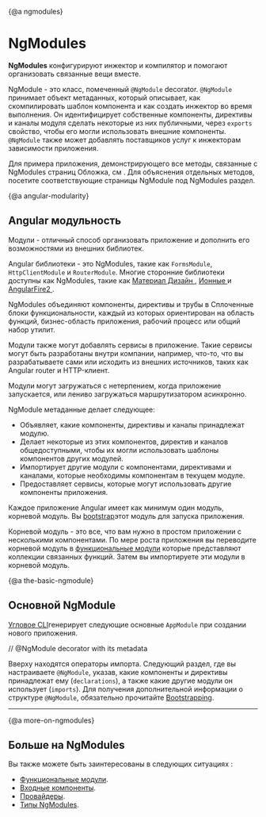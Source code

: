{@a ngmodules}
# NgModules

**NgModules** конфигурируют инжектор и компилятор и помогают организовать связанные вещи вместе.

NgModule - это класс, помеченный `@NgModule` decorator.
 `@NgModule` принимает объект метаданных, который описывает, как скомпилировать шаблон компонента и как создать инжектор во время выполнения.
Он идентифицирует собственные компоненты, директивы и каналы модуля
сделать некоторые из них публичными, через `exports` свойство, чтобы его могли использовать внешние компоненты.
 `@NgModule` также может добавлять поставщиков услуг к инжекторам зависимости приложения.

Для примера приложения, демонстрирующего все методы, связанные с NgModules страниц
Обложка, см <live-example></live-example>. Для объяснения отдельных методов, посетите соответствующие страницы NgModule под NgModules
раздел.

{@a angular-modularity}
## Angular модульность

Модули - отличный способ организовать приложение и дополнить его возможностями из внешних библиотек.

Angular библиотеки - это NgModules, такие как `FormsModule`, `HttpClientModule` и `RouterModule`.
Многие сторонние библиотеки доступны как NgModules, такие как
<a href="https://material.angular.io/">Материал Дизайн </a>,
<a href="http://ionicframework.com/">Ионные </a>и
<a href="https://github.com/angular/angularfire2">AngularFire2 </a>.

NgModules объединяют компоненты, директивы и трубы в
Сплоченные блоки функциональности, каждый из которых ориентирован на
область функций, бизнес-область приложения, рабочий процесс или общий набор утилит.

Модули также могут добавлять сервисы в приложение.
Такие сервисы могут быть разработаны внутри компании, например, что-то, что вы разрабатываете сами или исходить из внешних источников, таких как Angular router и HTTP-клиент.

Модули могут загружаться с нетерпением, когда приложение запускается, или лениво загружаться маршрутизатором асинхронно.

NgModule метаданные делает следующее:

* Объявляет, какие компоненты, директивы и каналы принадлежат модулю.
* Делает некоторые из этих компонентов, директив и каналов общедоступными, чтобы их могли использовать шаблоны компонентов других модулей.
* Импортирует другие модули с компонентами, директивами и каналами, которые необходимы компонентам в текущем модуле.
* Предоставляет сервисы, которые могут использовать другие компоненты приложения.

Каждое приложение Angular имеет как минимум один модуль, корневой модуль.
Вы [bootstrap](guide/bootstrapping)этот модуль для запуска приложения.

Корневой модуль - это все, что вам нужно в простом приложении с несколькими компонентами.
По мере роста приложения вы переводите корневой модуль в [функциональные модули](guide/feature-modules)
которые представляют коллекции связанных функций.
Затем вы импортируете эти модули в корневой модуль.

{@a the-basic-ngmodule}
## Основной NgModule

[Угловое CLI](cli)генерирует следующие основные `AppModule` при создании нового приложения.


<code-example path="ngmodules/src/app/app.module.1.ts" header="src/app/app.module.ts (default AppModule)">
// @NgModule decorator with its metadata
</code-example>

Вверху находятся операторы импорта. Следующий раздел, где вы настраиваете `@NgModule`, указав, какие компоненты и директивы принадлежат ему (`declarations`), а также какие другие модули он использует (`imports`). Для получения дополнительной информации о структуре `@NgModule`, обязательно прочитайте [Bootstrapping](guide/bootstrapping).

<hr />

{@a more-on-ngmodules}
## Больше на NgModules

Вы также можете быть заинтересованы в следующих ситуациях :
* [Функциональные модули](guide/feature-modules).
* [Входные компоненты](guide/entry-components).
* [Провайдеры](guide/providers).
* [Типы NgModules](guide/module-types).
